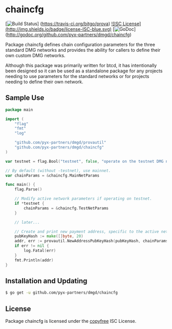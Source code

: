 chaincfg
========

[![Build Status](http://img.shields.io/travis/bitgo/prova.svg)]
(https://travis-ci.org/bitgo/prova) [![ISC License]
(http://img.shields.io/badge/license-ISC-blue.svg)](http://copyfree.org)
[![GoDoc](https://img.shields.io/badge/godoc-reference-blue.svg)]
(http://godoc.org/github.com/pyx-partners/dmgd/chaincfg)

Package chaincfg defines chain configuration parameters for the three standard
DMG networks and provides the ability for callers to define their own custom
DMG networks.

Although this package was primarily written for btcd, it has intentionally been
designed so it can be used as a standalone package for any projects needing to
use parameters for the standard networks or for projects needing to define
their own network.

## Sample Use

```Go
package main

import (
	"flag"
	"fmt"
	"log"

	"github.com/pyx-partners/dmgd/provautil"
	"github.com/pyx-partners/dmgd/chaincfg"
)

var testnet = flag.Bool("testnet", false, "operate on the testnet DMG network")

// By default (without -testnet), use mainnet.
var chainParams = &chaincfg.MainNetParams

func main() {
	flag.Parse()

	// Modify active network parameters if operating on testnet.
	if *testnet {
		chainParams = &chaincfg.TestNetParams
	}

	// later...

	// Create and print new payment address, specific to the active network.
	pubKeyHash := make([]byte, 20)
	addr, err := provautil.NewAddressPubKeyHash(pubKeyHash, chainParams)
	if err != nil {
		log.Fatal(err)
	}
	fmt.Println(addr)
}
```

## Installation and Updating

```bash
$ go get -u github.com/pyx-partners/dmgd/chaincfg
```

## License

Package chaincfg is licensed under the [copyfree](http://copyfree.org) ISC
License.
